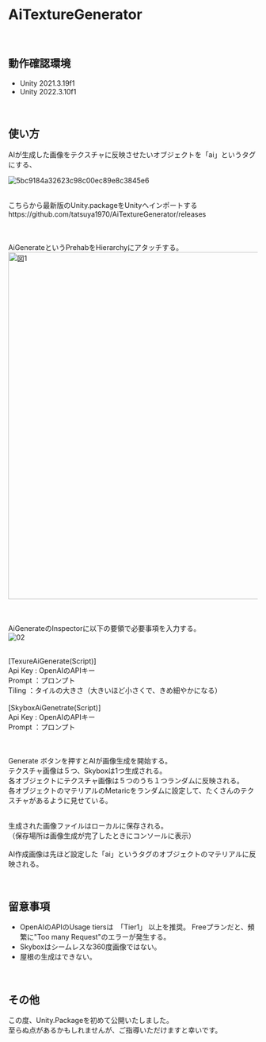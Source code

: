 # AiTextureGenerator
<br>

## 動作確認環境
- Unity 2021.3.19f1
- Unity 2022.3.10f1
<br>

## 使い方

AIが生成した画像をテクスチャに反映させたいオブジェクトを「ai」というタグにする、

![5bc9184a32623c98c00ec89e8c3845e6](https://github.com/tatsuya1970/AiTextureGenerator/assets/7496610/0e8b05f2-ce89-4d0b-b340-2ed963033ac4)

<br>
こちらから最新版のUnity.packageをUnityへインポートする<br>
https://github.com/tatsuya1970/AiTextureGenerator/releases

<br><br>
AiGenerateというPrehabをHierarchyにアタッチする。
<img width="700" alt="図1" src="https://github.com/tatsuya1970/AiTextureGenerator/assets/7496610/08bb03a4-a947-42ba-a276-0535e158a20b">

<br><br>
AiGenerateのInspectorに以下の要領で必要事項を入力する。
<br>
![02](https://github.com/tatsuya1970/AiTextureGenerator/assets/7496610/a364a131-b3c0-4747-b294-62c6225d4d0d)

<br>
[TexureAiGenerate(Script)]<br>
Api Key : OpenAIのAPIキー<br>
Prompt ：プロンプト<br>
Tiling ：タイルの大きさ（大きいほど小さくで、きめ細やかになる）<br>
<br>
[SkyboxAiGenetrate(Script)]<br>
Api Key : OpenAIのAPIキー<br>
Prompt ：プロンプト<br>

<br><br>
Generate ボタンを押すとAIが画像生成を開始する。<br>
テクスチャ画像は５つ、Skyboxは1つ生成される。<br>
各オブジェクトにテクスチャ画像は５つのうち１つランダムに反映される。<br>
各オブジェクトのマテリアルのMetaricをランダムに設定して、たくさんのテクスチャがあるように見せている。<br><br>

生成された画像ファイルはローカルに保存される。<br>
（保存場所は画像生成が完了したときにコンソールに表示）<br>
<br>
AI作成画像は先ほど設定した「ai」というタグのオブジェクトのマテリアルに反映される。

<br>

## 留意事項

- OpenAIのAPIのUsage tiersは　「Tier1」 以上を推奨。
  Freeプランだと、頻繁に"Too many Request"のエラーが発生する。
- Skyboxはシームレスな360度画像ではない。
- 屋根の生成はできない。

<br>

## その他
この度、Unity.Packageを初めて公開いたしました。<br>
至らぬ点があるかもしれませんが、ご指導いただけますと幸いです。




